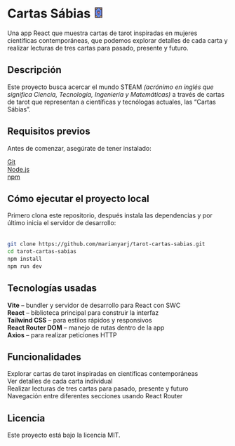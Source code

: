 # Cartas Sábias ![Cartas Sábias](public/tarot.png)

Una app React que muestra cartas de tarot inspiradas en mujeres científicas contemporáneas, que podemos explorar detalles de cada carta y realizar lecturas de tres cartas para pasado, presente y futuro.

## Descripción

Este proyecto busca acercar el mundo STEAM _(acrónimo en inglés que significa Ciencia, Tecnología, Ingeniería y Matemáticas)_ a través de cartas de tarot que representan a científicas y tecnólogas actuales, las “Cartas Sábias”.

## Requisitos previos

Antes de comenzar, asegúrate de tener instalado:

[Git](https://git-scm.com/)  
[Node.js](https://nodejs.org/)  
[npm](https://www.npmjs.com/) 

## Cómo ejecutar el proyecto local

Primero clona este repositorio, después instala las dependencias y por último inicia el servidor de desarrollo:

```bash

git clone https://github.com/marianyarj/tarot-cartas-sabias.git
cd tarot-cartas-sabias
npm install
npm run dev
```
## Tecnologías usadas

**Vite** – bundler y servidor de desarrollo para React con SWC  
**React** – biblioteca principal para construir la interfaz  
**Tailwind CSS** – para estilos rápidos y responsivos  
**React Router DOM** – manejo de rutas dentro de la app  
**Axios** – para realizar peticiones HTTP

## Funcionalidades

Explorar cartas de tarot inspiradas en científicas contemporáneas  
Ver detalles de cada carta individual  
Realizar lecturas de tres cartas para pasado, presente y futuro  
Navegación entre diferentes secciones usando React Router 


## Licencia

Este proyecto está bajo la licencia MIT.